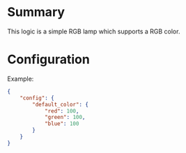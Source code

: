 # Summary
This logic is a simple RGB lamp which supports a RGB color.

# Configuration

Example:
```json
{
    "config": {
        "default_color": {
            "red": 100,
            "green": 100,
            "blue": 100
        }
    }
}
```